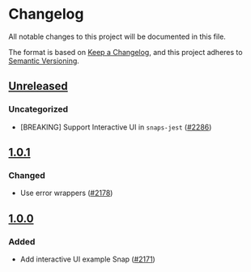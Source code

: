 # Changelog

All notable changes to this project will be documented in this file.

The format is based on [Keep a Changelog](https://keepachangelog.com/en/1.0.0/),
and this project adheres to [Semantic Versioning](https://semver.org/spec/v2.0.0.html).

## [Unreleased]

### Uncategorized

- [BREAKING] Support Interactive UI in `snaps-jest` ([#2286](https://github.com/MetaMask/snaps-skunkworks.git/pull/2286))

## [1.0.1]

### Changed

- Use error wrappers ([#2178](https://github.com/MetaMask/snaps/pull/2178))

## [1.0.0]

### Added

- Add interactive UI example Snap ([#2171](https://github.com/MetaMask/snaps/pull/2171))

[Unreleased]: https://github.com/MetaMask/snaps-skunkworks.git/compare/@metamask/interactive-ui-example-snap@1.0.1...HEAD
[1.0.1]: https://github.com/MetaMask/snaps-skunkworks.git/compare/@metamask/interactive-ui-example-snap@1.0.0...@metamask/interactive-ui-example-snap@1.0.1
[1.0.0]: https://github.com/MetaMask/snaps-skunkworks.git/releases/tag/@metamask/interactive-ui-example-snap@1.0.0
